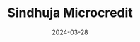 ---  
layout: startup_page  
title: "Sindhuja Microcredit"  
id: "sindhujamicrocredit.com"  
permalink: "/sindhujamicrocreditsindhujamicrocredit.com03282024/"  
website: "https://www.sindhujamicrocredit.com/"  
funding_round: "Series C"  
funding_amount: "$14.5M"  
investors: "GAWA Capital, Oikocredit, Carpediem Capital, Abler Nordic"  
about: "Sindhuja Microcredit is a rural-focused NBFC-MFI lender providing micro-loans to women micro-entrepreneurs and business loans to traders, shopkeepers, and farmers. It aims to improve financial inclusion and address the credit gap for underserved communities, particularly in rural India, by offering technology-driven solutions. The company manages 235 branches and has provided loans to over 400,000 borrowers."  
markets: "Fintech, Microfinance, Financial Services"  
hq: "Ghaziabad, Uttar Pradesh, India"  
founded_year: "2018"  
linkedin: "https://www.linkedin.com/company/sindhuja-microcredit"  
twitter: ""  
instagram: ""  
facebook: ""  
crunchbase: "https://www.crunchbase.com/organization/sindhuja-microcredit"  
pitchbook: ""  

date_display: "28-Mar-2024"  
date: "2024-03-28"

# SEO Optimization  
meta_title: "Sindhuja Microcredit - Series C Funding ($14.5M)"  
meta_description: "Sindhuja Microcredit, Sindhuja Microcredit is a rural-focused NBFC-MFI lender providing micro-loans to women micro-entrepreneurs and business loans to traders, shopkeepers,..."  
meta_keywords: "Sindhuja Microcredit, Fintech, Microfinance, Financial Services, Series C funding"  
canonical_url: "https://startup.projectstartups.com/sindhujamicrocreditsindhujamicrocredit.com03282024/"  
---